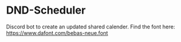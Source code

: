 # DND-Scheduler
Discord bot to create an updated shared calender.
Find the font here: https://www.dafont.com/bebas-neue.font
